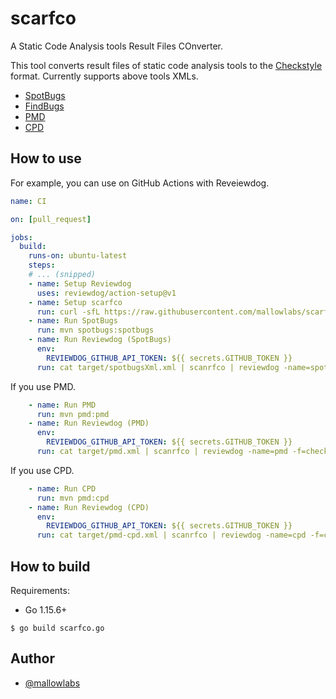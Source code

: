 # scarfco

A Static Code Analysis tools Result Files COnverter.

This tool converts result files of static code analysis tools to the [Checkstyle](https://checkstyle.sourceforge.io/) format.
Currently supports above tools XMLs.

* [SpotBugs](https://spotbugs.github.io/)
* [FindBugs](http://findbugs.sourceforge.net/)
* [PMD](https://pmd.github.io/)
* [CPD](https://pmd.github.io/latest/pmd_userdocs_cpd.html)

## How to use

For example, you can use on GitHub Actions with Reveiewdog.


```yaml
name: CI

on: [pull_request]

jobs:
  build:
    runs-on: ubuntu-latest
    steps:
    # ... (snipped)
    - name: Setup Reviewdog
      uses: reviewdog/action-setup@v1
    - name: Setup scarfco
      run: curl -sfL https://raw.githubusercontent.com/mallowlabs/scarfco/main/install.sh | sh -s
    - name: Run SpotBugs
      run: mvn spotbugs:spotbugs
    - name: Run Reviewdog (SpotBugs)
      env:
        REVIEWDOG_GITHUB_API_TOKEN: ${{ secrets.GITHUB_TOKEN }}
      run: cat target/spotbugsXml.xml | scanrfco | reviewdog -name=spotbugs -f=checkstyle -reporter=github-pr-review -diff="git diff ${{ github.event.pull_request.base.sha }}"
```

If you use PMD.

```yaml
    - name: Run PMD
      run: mvn pmd:pmd
    - name: Run Reviewdog (PMD)
      env:
        REVIEWDOG_GITHUB_API_TOKEN: ${{ secrets.GITHUB_TOKEN }}
      run: cat target/pmd.xml | scanrfco | reviewdog -name=pmd -f=checkstyle -reporter=github-pr-review -diff="git diff ${{ github.event.pull_request.base.sha }}"
```

If you use CPD.

```yaml
    - name: Run CPD
      run: mvn pmd:cpd
    - name: Run Reviewdog (CPD)
      env:
        REVIEWDOG_GITHUB_API_TOKEN: ${{ secrets.GITHUB_TOKEN }}
      run: cat target/pmd-cpd.xml | scanrfco | reviewdog -name=cpd -f=checkstyle -reporter=github-pr-review -diff="git diff ${{ github.event.pull_request.base.sha }}"
```

## How to build

Requirements:

* Go 1.15.6+

```shell
$ go build scarfco.go
```

## Author

* [@mallowlabs](https://github.com/mallowlabs)
